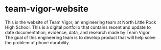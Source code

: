 # team-vigor-website
This is the website of Team Vigor, an engineering team at North Little Rock High School. This is a digital portfolio that contains recent and update to date documentation, evidence, data, and research made by Team Vigor. The goal of this engineering team is to develop product that will help solve the problem of phone durability.
